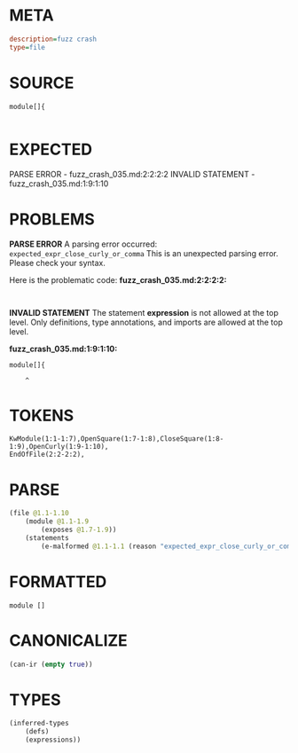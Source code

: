 # META
~~~ini
description=fuzz crash
type=file
~~~
# SOURCE
~~~roc
module[]{
 
~~~
# EXPECTED
PARSE ERROR - fuzz_crash_035.md:2:2:2:2
INVALID STATEMENT - fuzz_crash_035.md:1:9:1:10
# PROBLEMS
**PARSE ERROR**
A parsing error occurred: `expected_expr_close_curly_or_comma`
This is an unexpected parsing error. Please check your syntax.

Here is the problematic code:
**fuzz_crash_035.md:2:2:2:2:**
```roc
 
```
 


**INVALID STATEMENT**
The statement **expression** is not allowed at the top level.
Only definitions, type annotations, and imports are allowed at the top level.

**fuzz_crash_035.md:1:9:1:10:**
```roc
module[]{
```
        ^


# TOKENS
~~~zig
KwModule(1:1-1:7),OpenSquare(1:7-1:8),CloseSquare(1:8-1:9),OpenCurly(1:9-1:10),
EndOfFile(2:2-2:2),
~~~
# PARSE
~~~clojure
(file @1.1-1.10
	(module @1.1-1.9
		(exposes @1.7-1.9))
	(statements
		(e-malformed @1.1-1.1 (reason "expected_expr_close_curly_or_comma"))))
~~~
# FORMATTED
~~~roc
module []

~~~
# CANONICALIZE
~~~clojure
(can-ir (empty true))
~~~
# TYPES
~~~clojure
(inferred-types
	(defs)
	(expressions))
~~~
